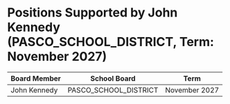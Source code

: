 # Positions Supported by John Kennedy (PASCO_SCHOOL_DISTRICT, Term: November 2027)

| Board Member | School Board | Term |
|--------------|--------------|------|
| John Kennedy | PASCO_SCHOOL_DISTRICT | November 2027 |

